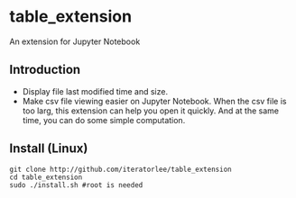 # table_extension
An extension for Jupyter Notebook

## Introduction
- Display file last modified time and size.
- Make csv file viewing easier on Jupyter Notebook. When the csv file is too larg, this extension can help you open it quickly. And at the same time, you can do some simple computation.

## Install (Linux)
```
git clone http://github.com/iteratorlee/table_extension
cd table_extension
sudo ./install.sh #root is needed
```
